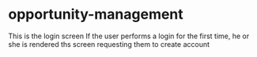 # opportunity-management

This is the login screen
If the user performs a login for the first time, he or she is rendered ths screen requesting them to create account

